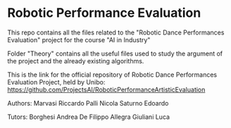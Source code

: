 # Robotic Performance Evaluation

This repo contains all the files related to the "Robotic Dance Performances Evaluation" project for the course "AI in Industry"

Folder "Theory" contains all the useful files used to study the argument of the project and the already existing algorithms.

This is the link for the official repository of  Robotic Dance Performances Evaluation Project, held by Unibo:
https://github.com/ProjectsAI/RoboticPerformanceArtisticEvaluation

Authors: Marvasi Riccardo
         Palli Nicola
         Saturno Edoardo

Tutors: Borghesi Andrea
        De Filippo Allegra
        Giuliani Luca

